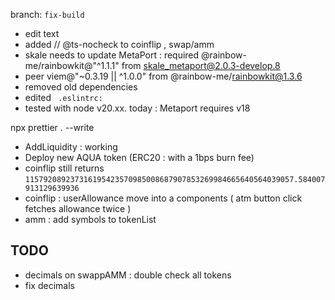 branch: `fix-build`

- edit text
- added // @ts-nocheck to coinflip , swap/amm
- skale needs to update MetaPort : required @rainbow-me/rainbowkit@"^1.1.1" from skale_metaport@2.0.3-develop.8
- peer viem@"~0.3.19 || ^1.0.0" from @rainbow-me/rainbowkit@1.3.6
- removed old dependencies
- edited ` .eslintrc:`
- tested with node v20.xx. today : Metaport requires v18

npx prettier . --write

- AddLiquidity : working
- Deploy new AQUA token (ERC20 : with a 1bps burn fee)
- coinflip still returns `115792089237316195423570985008687907853269984665640564039057.584007913129639936`
- coinflip : userAllowance move into a components ( atm button click fetches allowance twice )
- amm : add symbols to tokenList

## TODO 
- decimals on swappAMM : double check all tokens 
- fix decimals 


   